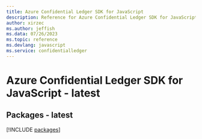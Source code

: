 ```yaml
---
title: Azure Confidential Ledger SDK for JavaScript
description: Reference for Azure Confidential Ledger SDK for JavaScript
author: xirzec
ms.author: jeffish
ms.data: 07/26/2023
ms.topic: reference
ms.devlang: javascript
ms.service: confidentialledger
---
```

# Azure Confidential Ledger SDK for JavaScript - latest
## Packages - latest
[!INCLUDE [packages](confidential-ledger-index.md)]